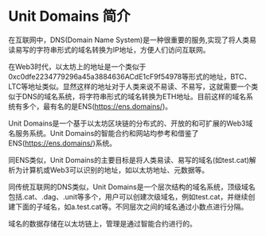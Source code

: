 

# Unit Domains 简介

在互联网中，DNS(Domain Name System)是一种很重要的服务,实现了将人类易读易写的字符串形式的域名转换为IP地址，方便人们访问互联网。

在Web3时代，以太坊上的地址是一个类似于0xc0dfe2234779296a45a3884636ACdE1cF9f54978等形式的地址，BTC、LTC等地址类似。显然这样的地址对于人类来说不易读、不易写，这就需要一个类似于DNS的域名系统，将字符串形式的域名转换为ETH地址。目前这样的域名系统有多个，最有名的是ENS(https://ens.domains/)。

Unit Domains是一个基于以太坊区块链的分布式的、开放的和可扩展的Web3域名服务系统。Unit Domains的智能合约和网站均参考和借鉴了ENS(https://ens.domains/)系统。

同ENS类似，Unit Domains的主要目标是将人类易读、易写的域名(如test.cat)解析为计算机或Web3可以识别的地址，如以太坊地址、元数据等。

同传统互联网的DNS类似，Unit Domains是一个层次结构的域名系统，顶级域名包括.cat、.dag、.unit等多个，用户可以创建次级域名，例如test.cat，并继续创建下面的子域名，如a.test.cat等。不同层次之间的域名通过小数点进行分隔。

域名的数据存储在以太坊链上，管理是通过智能合约进行的。


